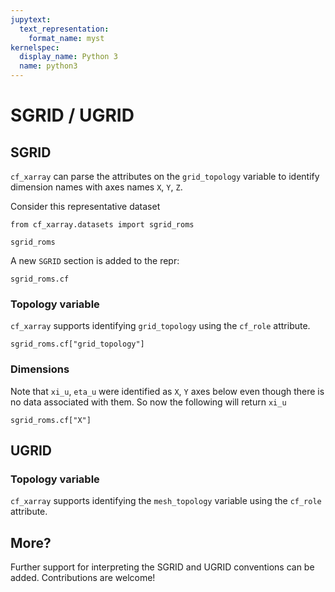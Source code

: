 ```yaml
---
jupytext:
  text_representation:
    format_name: myst
kernelspec:
  display_name: Python 3
  name: python3
---
```


# SGRID / UGRID

## SGRID

`cf_xarray` can parse the attributes on the `grid_topology` variable to identify dimension names with axes names `X`, `Y`, `Z`.

Consider this representative dataset

```{code-cell}
from cf_xarray.datasets import sgrid_roms

sgrid_roms
```

A new `SGRID` section is added to the repr:

```{code-cell}
sgrid_roms.cf
```

### Topology variable

`cf_xarray` supports identifying `grid_topology` using the `cf_role` attribute.

```{code-cell}
sgrid_roms.cf["grid_topology"]
```

### Dimensions

Note that `xi_u`, `eta_u` were identified as `X`, `Y` axes below even though
there is no data associated with them. So now the following will return `xi_u`

```{code-cell}
sgrid_roms.cf["X"]
```

## UGRID

### Topology variable

`cf_xarray` supports identifying  the `mesh_topology` variable using the `cf_role` attribute.

## More?

Further support for interpreting the SGRID and UGRID conventions can be added. Contributions are welcome!
